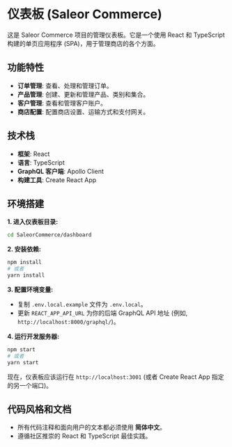 # 仪表板 (Saleor Commerce)

这是 Saleor Commerce 项目的管理仪表板。它是一个使用 React 和 TypeScript 构建的单页应用程序 (SPA)，用于管理商店的各个方面。

## 功能特性

*   **订单管理**: 查看、处理和管理订单。
*   **产品管理**: 创建、更新和管理产品、类别和集合。
*   **客户管理**: 查看和管理客户账户。
*   **商店配置**: 配置商店设置、运输方式和支付网关。

## 技术栈

*   **框架**: React
*   **语言**: TypeScript
*   **GraphQL 客户端**: Apollo Client
*   **构建工具**: Create React App

## 环境搭建

**1. 进入仪表板目录:**

```bash
cd SaleorCommerce/dashboard
```

**2. 安装依赖:**

```bash
npm install
# 或者
yarn install
```

**3. 配置环境变量:**

*   复制 `.env.local.example` 文件为 `.env.local`。
*   更新 `REACT_APP_API_URL` 为你的后端 GraphQL API 地址 (例如, `http://localhost:8000/graphql/`)。

**4. 运行开发服务器:**

```bash
npm start
# 或者
yarn start
```

现在，仪表板应该运行在 `http://localhost:3001` (或者 Create React App 指定的另一个端口)。

## 代码风格和文档

*   所有代码注释和面向用户的文本都必须使用 **简体中文**。
*   遵循社区推崇的 React 和 TypeScript 最佳实践。
